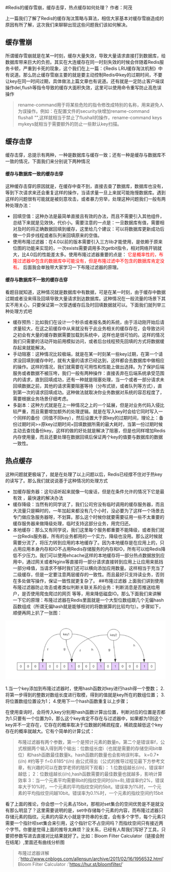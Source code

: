 #Redis的缓存雪崩，缓存击穿，热点缓存如何处理？
作者：阿茂

上一篇我们了解了Redis的缓存淘汰策略与算法，相信大家基本对缓存雪崩造成的原因有所了解，这次我们来聊聊出现这些问题我们该如何解决。
## 缓存雪崩
所谓缓存雪崩就是在某一时刻，缓存大量失效，导致大量请求直接打到数据库，给数据库带来巨大的负担。其实在大连缓存在同一时刻失效的时候会伴随着Redis服务卡顿，严重到卡死的现象，这个我们在上一篇：《Redis LRU缓存淘汰机制》中有说道。那么防止缓存雪崩主要的就是要主动控制Redis中key的过期时间，不要让key在同一时间过期，具体做法上篇文章也有说道。还有就是一定防止客户端误操作del,flush等指令导致的缓存大面积失效，这里可以使用命令重写防止高危误操作
>rename-command用于将某些危险的指令修改成特别的名称，用来避免人为误操作。例如：在配置文件的security块增加rename-command flushall "",这样就相当于禁止了flushall的操作，rename-command keys mykeys就相当于需要额外的防止一些默认key扫描。

## 缓存击穿
缓存击穿，总提示有两种，一种是数据库与缓存一致；还有一种是缓存与数据库不一致的情况，下面我们来分别说下两种情况
#### 缓存与数据库一致的缓存击穿
这种缓存击穿的原因就是，在缓存中查不到，直接去查了数据库，数据库也没有，等到下次请求来还会重复这样的操作，当请求量一旦上来就可能拖慢数据库。遇到这样的问题很有可能就是被刻意攻击，或者暴力穷举，处理这种问题我们一般有两种处理办法：

- 回填空值：这种办法是最简单直接且有效的办法，而且不需要引入其他组件，总结下来就是见效快，代价小。需要注意的一点是：一旦数据库有值，需要相对及时的将正确数据回填到缓存，这里给几个建议：可以将数据库更新成功后做一个异步线程或者队列来回填原来的空值。
- 使用布隆过滤器：在4.0以前的版本需要引入三方lib才能使用，是依赖于原来位图的功能来实现的，一次exists需要调用多次getbit指令，相对网络开销就大，比4.0后的性能差太多。使用布隆过滤器重要的点是：<font color=#FF0000 > 它是概率性的，布隆过滤器中包含的数据库中可能没有，但是布隆过滤中不包含的数据库肯定没有。</font> 后面我会单独带大家学习一下布隆过滤器的原理。
#### 缓存与数据库不一致的缓存击穿
看题目就知道，这种情况就是数据库中有数据，可是在某一时刻，由于缓存中数据过期或者没来得及回填导致大量请求到达数据库。这种情况在一般流量的场景下其实不用关心，只要保证第一次穿透缓存后及时回填数据就可以。下面我们就列举三种处理方式吧

- 缓存预热：比如我们在设计一个秒杀或者报名类的系统，由于活动刚开始后请求量较大，在这之前缓存中从来就没有于此业务相关的缓存存在，会导致访问之初会有大量的缓存数据需要加载到系统中，这样也是很可怕的。这样的情况我们只需要的活动开始前用模拟访问，或者后台线程预先回填的方式将数据缓存起来就能解决。
- 手动阻塞：这种情况比较极端，就是在某一时刻某一些key过期，在第一个请求没回填到缓存中时，就有大量的请求已经达到，这样都会去数据库中做相应的操作。这样的情况，我们就需要在可用性和性能上做出选择。为了保护后端服务或者数据不被压垮，我们一般有两种操作：直接丢弃在后端系统承受范围内的请求，直到回填成功，还有一种就是阻塞处理，当一个或者一部分请求未回填数据之前，其他的请求需要阻塞等待（分布式锁，或者队列等方式），直到第一次的请求回填成功。这种做法就取决你业务数据对系统的容忍程度了，需要根据业务场景仔细考虑。
- 多副本：这种方式就是在上一种情况之上的一个延展，但是对业务代码入侵比较严重，而且需要增加额外的处理逻辑。就是在写入key时会给它同时写入一个同样的备份（同值不同key），然后设置大于原key的过期时间，理论上：备份过期时间>=原key过期时间+回填数据所需的最大耗时，当第一份过期时候主动去查找备份key。这样的做的好处就是解决了阻塞，但是也同样增加Redis内存使用量，而且还要处理在数据回填后保证两个key的值要与数据库的数据一致性。
## 热点缓存
这种问题就更极端了，就是在处理了以上问题以后，Redis已经撑不住对于热key的读写了。那么我们就说说基于这种情况的处理方式

- 加缓存服务器：这句话听起来就像一句废话，但是在条件允许的情况下它是最有效 ，最快速的解决办法
- 缓存降级：当然有的同学说了，我们公司穷没有临时调用的缓存服务器，而且大流量只是瞬时的，一年加起来都没有几个小时，没必要为了这样一个场景去专门做应急服务器呀，不划算。那么这个时候你就要需要征用一些不太重要的缓存服务器来做降级处理，临时支持这部分业务，用完归还。
- 本地缓存：那么又有同学说，我们这里每个服务都重要不能降级，或者我们就一台Redis服务器，所有的业务都用的一个实力，降级也没用。那么这时候就需要分流了，将压力转到应用的本地缓存了。因为本地缓存是在应用上的，只占用应用本身内存和IO不占用Redis存储服务的内存和IO，所有可以给Redis降低不少压力。我们可以使用ehcache这样的本地缓存将一部分热点数据放到应用中，通过网关或者Nginx等直接将一部分请求直接转到应用上让应用来抵挡一部分峰值，当请求不够时我们还可以横向添加应用数量。这样相当于充当了二级缓存，但是一定要注意两层缓存的一致性。而且最好只支持读业务，否则在多处做写操作，保证一致性就更复杂了。
##布隆过滤器
上面我们讲到使用布隆过滤器防止攻击或者类似判断关联关系的业务：判断消息是否推送给用户，是否使用爬虫爬过的网页 等等，用来降低磁盘IO。那么下面我们来讲解一下它的原理：布隆过滤器在Redis里面就是一个大型位数组跟几个无偏hash函数组成（所谓无偏hash就是能够相对的将数据算的比较均匀）。步骤如下，顺便再网上扒了一张图：

![](../resource/布隆.jpg)

1.当一个key添加到布隆过滤器时，使用hash函数对key进行hash得一个整数；
2.将第一步得到的整数对数组长度进行取模，得到的值就是key所在的数组位置；
3.将位置数组位置设为1；
4.使用下一个hash函数重复以上步骤；

在使用查询时，会将传入key分别用hash函数计算出位置，判断对应的位置是否都为1.只要有一个位置为0，那么这个key肯定不存在与过滤器中，如果都为1则这个key并不一定存在，它存在的概率取决于位数据的稀疏程度，稀疏度越低这个key存在的概率就越大。它有个简单的计算公式：
>布隆过滤器有两个参数，第一个是预计元素的数量n，第二个是错误率f，公式根据两个输入得到两个输出：位数组长度i（也就是需要的存储空间bit单位）和hash函数最佳数量k。hash函数的数量也会影响误判率。
                k=0.7*(i/n) #约等于
                f=0.6185^(i/n) 
由公式得出（公式的推导过程见最下方参考文章，有兴趣的可以在数学老师的陪同下观看）：
1.位数组越长(i/n)，错误率f越低；
2：位数组越长(i/n),hash函数需要的最佳数量也就越多，影响计算效率
3：当一个元素平均需要8bit的指纹空间时(i/n=8),错误率约2%，错误率大于10%时，一个元素的平均指纹空间约5bit。错误率为1%时，一个元素的平均指纹空间越10bit。错误率为0.1%时，一个元素的指纹空间约15bit

看了上面的推论，你会想一个元素占15bit，那相对set集合的空间优势是不是就没有那么明显了？这里需要说明的是，set中存储每个元素的内容，而布隆过滤器只存储元素的指纹。元素的内容大小就是字符串的长度，会有多个字节，每个元素只需要一个指针呗set集合来引用，这个指针它不占空间吗？而指纹空间只有接近两个字节。你要是觉得上面的推导太麻烦？没关系，已经有人帮我们写好了工具，只要把参数写进去直接对比结果就好了。比如：Bloom Filter Calculator（链接会附在结尾）,里面还有曲线分析图

> 布隆过滤器详解 :'http://www.cnblogs.com/allensun/archive/2011/02/16/1956532.html'
>Bloom Filter Calculator :'https://hur.st/bloomfilter/'



